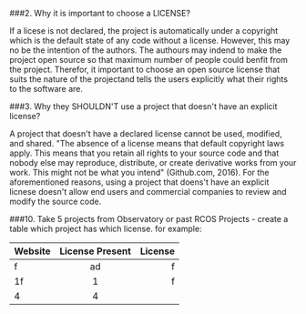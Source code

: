 ###2. Why it is important to choose a LICENSE?

If a licese is not declared, the project is automatically under a copyright which is the default state of any code without a license. However, this may no be the intention of the authors. The authours may indend to make the project open source so that maximum number of people could benfit from the project. Therefor, it important to choose an open source license that suits the nature of the projectand tells the users explicitly what their rights to the software are.

###3. Why they SHOULDN'T use a project that doesn't have an explicit license?

A project that doesn't have a declared license cannot be used, modified, and shared. "The absence of a license means that default copyright laws apply. This means that you retain all rights to your source code and that nobody else may reproduce, distribute, or create derivative works from your work. This might not be what you intend" (Github.com, 2016). For the aforementioned reasons, using a project that doens't have an explicit licnese doesn't allow end users and commercial companies to review and modify the source code.


###10. Take 5 projects from Observatory or past RCOS Projects - create a table which project has which license. for example:


| Website | License Present | License |
| ------- | :---------------: | -------: |
| 	 f | 	ad    	    | 	f |
| 1f	  | 	    	    1| f	      |
| 	4  | 4	    	    | 	      |
